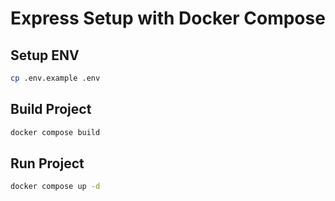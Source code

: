 # Express Setup with Docker Compose

## Setup ENV

```sh
cp .env.example .env
```

## Build Project

```sh
docker compose build
```

## Run Project

```sh
docker compose up -d
```